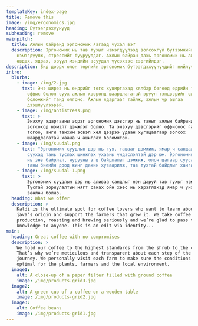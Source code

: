 ```yaml
---
templateKey: index-page
title: Remove this
image: /img/ergonomics.jpg
heading: Бүтээгдэхүүнүүд
subheading: remove
mainpitch:
  title: Ажлын байранд эргономик яагаад чухал вэ?
  description: Эргономик нь тав тухыг нэмэгдүүлээд зогсохгүй бүтээмжийг
    нэмэгдүүлж, стрессийг бууруулдаг. Ажлын байран дахь эргономик нь ажилчид
    өвдөх, ядрах, эрүүл мэндийн асуудал үүсэхээс сэргийлдэг.
description: Бид доорх олон төрлийн эргономик бүтээгдэхүүнүүдийг нийлүүлж байна.
intro:
  blurbs:
    - image: /img/2.jpg
      text: Энэ ширээ нь өндрийг төгс хувиргахад хялбар бөгөөд өдрийн турш зогсож буй
        оффис болон суух ажлын хооронд шаардлагатай эрүүл тэнцвэрийг олох
        боломжийг танд олгоно. Ажлын ядаргааг тайлж, ажлын үр ашгаа
        дээшлүүлээрэй.
    - image: /img/antistress.png
      text: >
        Энэхүү ядаргааны эсрэг эргономик дэвсгэр нь таныг ажлын байрандаа
        зогсоход нэмэлт дэмжлэг болно. Та энэхүү дэвсгэрийг оффисоос гадна гал
        тогоо, анги танхим эсвэл хөл дээрээ удаан хугацаагаар зогсох
        шаардлагатай хаана ч ашиглах боломжтой.
    - image: /img/suudal.png
      text: "Эргономик суудлын дэр нь гуя, ташааг дэмжиж, ямар ч сандал дээр эгц
        суухад тань туслах шинжлэх ухааны үндэслэлтэй дэр юм. Эргономик контур
        нь зөв байрлал, нурууны эгц байрлалыг дэмжиж, олон цагаар суусан ч гэсэн
        таны биеийн доод жинг дахин хуваарилж, тав тухтай байдлыг хангана. "
    - image: /img/suudal-1.png
      text: >
        Эргономик суудлын дэр нь аливаа сандлыг нэн даруй тав тухыг нэмж өгдөг.
        Тусгай зориулалтын нягт санах ойн хөөс нь хэрэглэхэд ямар ч үнэргүй,
        зөөлөн болно. 
  heading: What we offer
  description: >
    Kaldi is the ultimate spot for coffee lovers who want to learn about their
    java’s origin and support the farmers that grew it. We take coffee
    production, roasting and brewing seriously and we’re glad to pass that
    knowledge to anyone. This is an edit via identity...
main:
  heading: Great coffee with no compromises
  description: >
    We hold our coffee to the highest standards from the shrub to the cup.
    That’s why we’re meticulous and transparent about each step of the coffee’s
    journey. We personally visit each farm to make sure the conditions are
    optimal for the plants, farmers and the local environment.
  image1:
    alt: A close-up of a paper filter filled with ground coffee
    image: /img/products-grid3.jpg
  image2:
    alt: A green cup of a coffee on a wooden table
    image: /img/products-grid2.jpg
  image3:
    alt: Coffee beans
    image: /img/products-grid1.jpg
---
```

